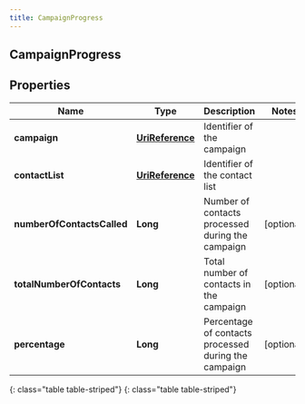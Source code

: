 ```yaml
---
title: CampaignProgress
---
```

## CampaignProgress


## Properties

| Name | Type | Description | Notes |
| ------------ | ------------- | ------------- | ------------- |
| **campaign** | [**UriReference**](UriReference.html) | Identifier of the campaign |  |
| **contactList** | [**UriReference**](UriReference.html) | Identifier of the contact list |  |
| **numberOfContactsCalled** | **Long** | Number of contacts processed during the campaign |  [optional] |
| **totalNumberOfContacts** | **Long** | Total number of contacts in the campaign |  [optional] |
| **percentage** | **Long** | Percentage of contacts processed during the campaign |  [optional] |
{: class="table table-striped"}
{: class="table table-striped"}



